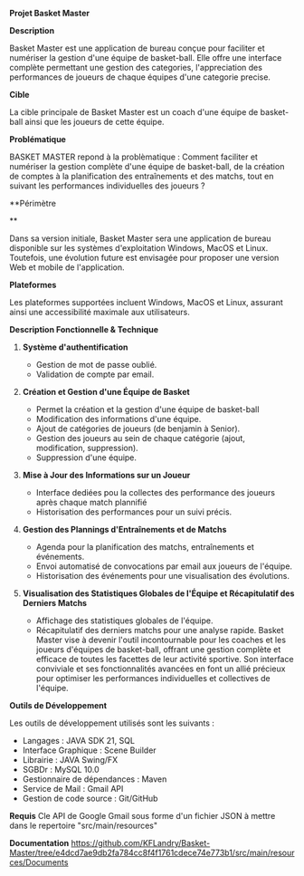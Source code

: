 **Projet Basket Master**

**Description**

Basket Master est une application de bureau conçue pour faciliter et numériser la gestion d'une équipe de basket-ball. Elle offre une interface complète permettant une gestion des categories, l'appreciation des performances de joueurs de chaque équipes d'une categorie precise.

**Cible**

La cible principale de Basket Master est un coach d'une équipe de basket-ball ainsi que les joueurs de cette équipe.

**Problématique**

BASKET MASTER repond à la problèmatique : Comment faciliter et numériser la gestion complète d'une équipe de basket-ball, de la création de comptes à la planification des entraînements et des matchs, tout en suivant les performances individuelles des joueurs ?

**Périmètre 

**

Dans sa version initiale, Basket Master sera une application de bureau disponible sur les systèmes d'exploitation Windows, MacOS et Linux. Toutefois, une évolution future est envisagée pour proposer une version Web et mobile de l'application.

**Plateformes**

Les plateformes supportées incluent Windows, MacOS et Linux, assurant ainsi une accessibilité maximale aux utilisateurs.

**Description Fonctionnelle & Technique**

1. **Système d'authentification**
   - Gestion de mot de passe oublié.
   - Validation de compte par email.

2. **Création et Gestion d'une Équipe de Basket**
   - Permet la création et la gestion d'une équipe de basket-ball
   - Modification des informations d'une équipe.
   - Ajout de catégories de joueurs (de benjamin à Senior).
   - Gestion des joueurs au sein de chaque catégorie (ajout, modification, suppression).
   - Suppression d'une équipe.

3. **Mise à Jour des Informations sur un Joueur**
   - Interface dediées pou la collectes des performance des joueurs après chaque match plannifié
   - Historisation des performances pour un suivi précis.

4. **Gestion des Plannings d'Entraînements et de Matchs**
   - Agenda pour la planification des matchs, entraînements et événements.
   - Envoi automatisé de convocations par email aux joueurs de l'équipe.
   - Historisation des événements pour une visualisation des évolutions.

5. **Visualisation des Statistiques Globales de l'Équipe et Récapitulatif des Derniers Matchs**
   - Affichage des statistiques globales de l'équipe.
   - Récapitulatif des derniers matchs pour une analyse rapide.
     Basket Master vise à devenir l'outil incontournable pour les coaches et les joueurs d'équipes de basket-ball, offrant une gestion complète et efficace de toutes les facettes de leur activité sportive. Son interface conviviale et ses fonctionnalités avancées en font un allié précieux pour optimiser les performances individuelles et collectives de l'équipe.

**Outils de Développement**

Les outils de développement utilisés sont les suivants :
- Langages : JAVA SDK 21, SQL
- Interface Graphique  :  Scene Builder 
- Librairie : JAVA Swing/FX
- SGBDr : MySQL 10.0
- Gestionnaire de dépendances : Maven
- Service de Mail :  Gmail API
- Gestion de code source :  Git/GitHub
  
**Requis**
  Cle API de Google Gmail sous forme d'un fichier JSON à mettre dans le repertoire "src/main/resources"

**Documentation**
  https://github.com/KFLandry/Basket-Master/tree/e4dcd7ae9db2fa784cc8f4f1761cdece74e773b1/src/main/resources/Documents
